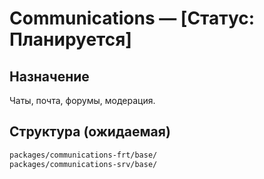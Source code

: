# Communications — [Статус: Планируется]

## Назначение

Чаты, почта, форумы, модерация.

## Структура (ожидаемая)

```txt
packages/communications-frt/base/
packages/communications-srv/base/
```
